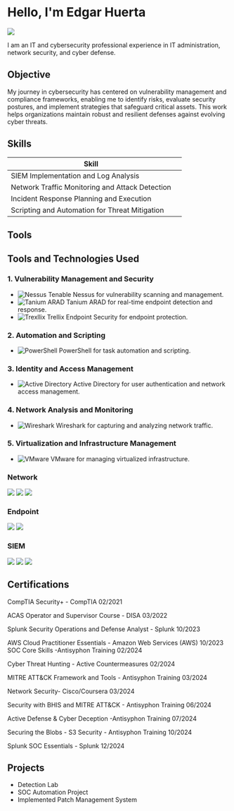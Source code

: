 # Hello, I'm Edgar Huerta
<a href="https://www.linkedin.com/in/edgar-huerta-30b494171/"><img src="https://img.shields.io/badge/-LinkedIn-0072b1?&style=for-the-badge&logo=linkedin&logoColor=white" /></a>

I am an IT and cybersecurity professional experience in IT administration, network security, and cyber defense.


## Objective
My journey in cybersecurity has centered on vulnerability management and compliance frameworks, enabling me to identify risks, evaluate security postures, and implement strategies that safeguard critical assets. This work helps organizations maintain robust and resilient defenses against evolving cyber threats.

## Skills

| Skill                                         |         |
|-----------------------------------------------|----------------------------|
| SIEM Implementation and Log Analysis          | 
| Network Traffic Monitoring and Attack Detection | 
| Incident Response Planning and Execution      | 
| Scripting and Automation for Threat Mitigation | 

## Tools
## Tools and Technologies Used

### 1. Vulnerability Management and Security
- ![Nessus](https://img.shields.io/badge/Nessus-Vulnerability%20Scanner-blue) Tenable Nessus for vulnerability scanning and management.
- ![Tanium ARAD](https://img.shields.io/badge/Tanium-Endpoint%20Security-orange) Tanium ARAD for real-time endpoint detection and response.
- ![Trexllix](https://img.shields.io/badge/Trexlix%20Endpoint%20Security-Protection-green) Trellix Endpoint Security for endpoint protection.

### 2. Automation and Scripting
- ![PowerShell](https://img.shields.io/badge/PowerShell-blue) PowerShell for task automation and scripting.

### 3. Identity and Access Management
- ![Active Directory](https://img.shields.io/badge/Active%20Directory-Identity%20Management-blue) Active Directory for user authentication and network access management.

### 4. Network Analysis and Monitoring
- ![Wireshark](https://img.shields.io/badge/Wireshark-Network%20Analyzer-green) Wireshark for capturing and analyzing network traffic.

### 5. Virtualization and Infrastructure Management
- ![VMware](https://img.shields.io/badge/VMware-vSphere-blue) VMware for managing virtualized infrastructure.


### Network
<div>
    <img src="https://img.shields.io/badge/-Wireshark-1679A7?&style=for-the-badge&logo=Wireshark&logoColor=white" />
    <img src="(https://img.shields.io/badge/VMware-vSphere-blue)" />
    <img src="https://img.shields.io/badge/-Zeek-777BB4?&style=for-the-badge&logo=Zeek&logoColor=white" />
</div>

### Endpoint
<div>
    <img src="https://img.shields.io/badge/-Microsoft_Defender_for_Endpoint-00A4EF?&style=for-the-badge&logo=Microsoft&logoColor=white" />
    <img src="https://img.shields.io/badge/-Velociraptor-4B275F?&style=for-the-badge&logo=Velociraptor&logoColor=white" />
</div>

### SIEM
<div>
    <img src="https://img.shields.io/badge/-Microsoft_Sentinel-0078D4?&style=for-the-badge&logo=Microsoft&logoColor=white" />
    <img src="https://img.shields.io/badge/-Splunk-000000?&style=for-the-badge&logo=Splunk&logoColor=white" />
    <img src="https://img.shields.io/badge/-Elastic-005571?&style=for-the-badge&logo=Elastic&logoColor=white" />
</div>

## Certifications

</div>

CompTIA Security+ - CompTIA 02/2021

ACAS Operator and Supervisor Course - DISA 03/2022

Splunk Security Operations and Defense Analyst - Splunk 10/2023

AWS Cloud Practitioner Essentials - Amazon Web Services (AWS) 10/2023
SOC Core Skills -Antisyphon Training 02/2024

Cyber Threat Hunting - Active Countermeasures 02/2024

MITRE ATT&CK Framework and Tools - Antisyphon Training 03/2024

Network Security- Cisco/Coursera 03/2024

Security with BHIS and MITRE ATT&CK - Antisyphon Training 06/2024

Active Defense & Cyber Deception -Antisyphon Training 07/2024

Securing the Blobs - S3 Security -  Antisyphon Training 10/2024 

Splunk SOC Essentials - Splunk 12/2024 


</div>

## Projects
- Detection Lab
- SOC Automation Project
- Implemented Patch Management System
